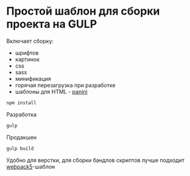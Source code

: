 # Простой шаблон для сборки проекта на GULP
Включает сборку:
 - шрифтов
 - картинок
 - css
 - sass
 - минификация
 - горячая перезагрузка при разработке
 - шаблоны для HTML - [panini]

```javascript
npm install
```
Разработка
```javascript
gulp
```
Продакшен
```javascript
gulp build
```
Удобно для верстки, для сборки бандлов скриптов лучше подходит [webpack5]-шаблон

[panini]: https://github.com/foundation/panini
[webpack5]: https://github.com/black1277/webpack5-shablon
